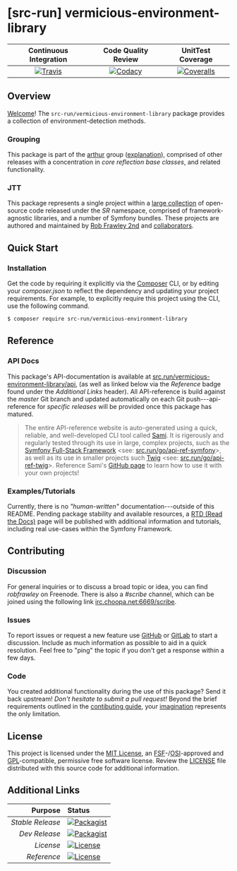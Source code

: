 # [src-run] vermicious-environment-library

| Continuous Integration |   Code Quality Review   |    UnitTest Coverage    |
|:----------------------:|:-----------------------:|:-----------------------:|
| [![Travis](https://src.run/vermicious-environment-library/travis_shield)](https://src.run/vermicious-environment-library/travis) | [![Codacy](https://src.run/vermicious-environment-library/codacy_shield)](https://src.run/vermicious-environment-library/codacy) | [![Coveralls](https://src.run/vermicious-environment-library/coveralls_shield)](https://src.run/vermicious-environment-library/coveralls) |

## Overview

[Welcome](https://src.run/go/readme_welcome)!
The `src-run/vermicious-environment-library` package provides a
collection of environment-detection methods.

### Grouping

This package is part of the [arthur](https://src.run/vermicious-environment-library/group)
group ([explanation](https://src.run/vermicious-environment-library/group_explanation)),
comprised of other releases with a concentration in
*core reflection base classes*,
and related functionality.

### JTT

This package represents a single project within a
[large collection](https://src.run/go/explore) of open-source code released
under the *SR* namespace, comprised of framework-agnostic libraries,
and a number of Symfony bundles. These projects are authored and maintained
by [Rob Frawley 2nd](https://src.run/rmf) and
[collaborators](https://src.run/vermicious-environment-library/github_collaborators).

## Quick Start

### Installation

Get the code by requiring it explicitly via the [Composer](https://getcomposer.com)
CLI, or by editing your *composer.json* to reflect the dependency and updating
your project requirements. For example, to explicitly require this project using
the CLI, use the following command.

```bash
$ composer require src-run/vermicious-environment-library
```

## Reference

### API Docs

This package's API-documentation is available at [src.run/vermicious-environment-library/api](https://src.run/vermicious-environment-library/api),
(as well as linked below via the *Reference* badge found under the *Additional Links*
header). All API-reference is build against the *master* Git branch and updated
automatically on each Git push---api-reference for *specific releases* will
be provided once this package has matured.

> The entire API-reference website is auto-generated using a quick,
> reliable, and well-developed CLI tool called [Sami](https://src.run/go/sami).
> It is rigerously and regularly tested through its use in large, complex projects,
> such as the [Symfony Full-Stack Framework](https://src.run/go/symfony)
> <see: [src.run/go/api-ref-symfony](https://src.run/go/symfony-api)>, as well
> as its use in smaller projects such
> [Twig](https://src.run/go/sami-twig)
> <see: [src.run/go/api-ref-twig](https://src.run/go/twig-api)>.
> Reference Sami's [GitHub page](https://src.run/go/sami) to learn how to use
> it with your own projects!

### Examples/Tutorials

Currently, there is no *"human-written"* documentation---outside of this README.
Pending package stability and available resources, a
[RTD (Read the Docs)](https://src.run/go/rtd) page will be published with
additional information and tutorials, including real use-cases within the Symfony
Framework.

## Contributing

### Discussion

For general inquiries or to discuss a broad topic or idea, you can find
*robfrawley* on Freenode. There is also a *#scribe* channel, which can
be joined using the following link
[irc.choopa.net:6669/scribe](irc://irc.choopa.net:6669/scribe).

### Issues

To report issues or request a new feature use
[GitHub](https://src.run/vermicious-environment-library/github_issues)
or [GitLab](https://src.run/vermicious-environment-library/gitlab_issues)
to start a discussion. Include as much information as possible to aid in
a quick resolution. Feel free to "ping" the topic if you don't get a
response within a few days.

### Code

You created additional functionality during the use of this package? Send
it back upstream! *Don't hesitate to submit a pull request!* Beyond the
brief requirements outlined in the
[contibuting guide](https://src.run/vermicious-environment-library/contributing),
your [imagination](https://src.run/go/readme_imagination)
represents the only limitation.

## License

This project is licensed under the
[MIT License](https://src.run/go/mit), an
[FSF](https://src.run/go/fsf)-/[OSI](https://src.run/go/osi)-approved
and [GPL](https://src.run/go/gpl)-compatible, permissive free software
license. Review the
[LICENSE](https://src.run/vermicious-environment-library/license)
file distributed with this source code for additional information.

## Additional Links

|       Purpose | Status        |
|--------------:|:--------------|
| *Stable Release*    | [![Packagist](https://src.run/vermicious-environment-library/packagist_shield)](https://src.run/vermicious-environment-library/packagist) |
| *Dev Release*    | [![Packagist](https://src.run/vermicious-environment-library/packagist_pre_shield)](https://src.run/vermicious-environment-library/packagist) |
| *License*    | [![License](https://src.run/vermicious-environment-library/license_shield)](https://src.run/vermicious-environment-library/license) |
| *Reference*  | [![License](https://src.run/vermicious-environment-library/api_shield)](https://src.run/vermicious-environment-library/api) |
